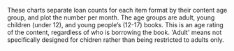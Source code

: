 These charts separate loan counts for each item format by their content age group, and plot the number per month. The age groups are adult, young children (under 12), and young people’s (12-17) books. This is an age rating of the content, regardless of who is borrowing the book. 'Adult' means not specifically designed for chidren rather than being restricted to adults only.
